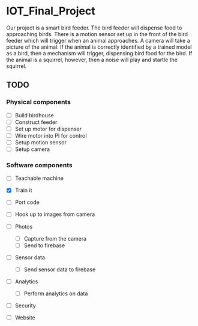 # IOT_Final_Project

Our project is a smart bird feeder. The bird feeder will dispense food to approaching birds. There
is a motion sensor set up in the front of the bird feeder which will trigger when an animal
approaches. A camera will take a picture of the animal. If the animal is correctly identified by a trained
model as a bird, then a mechanism will trigger, dispensing bird food for the bird. If the animal is a
squirrel, however, then a noise will play and startle the squirrel. 


## TODO

### Physical components

- [ ] Build birdhouse
- [ ] Construct feeder
- [ ]  Set up motor for dispenser
- [ ]  Wire motor into PI for control
- [ ]  Setup motion sensor
- [ ]  Setup camera

### Software components

- [ ] Teachable machine
- [x] Train it
- [ ] Port code
- [ ] Hook up to images from camera
- [ ] Photos
  - [ ] Capture from the camera
  - [ ] Send to firebase
- [ ] Sensor data
  -  [ ] Send sensor data to firebase
- [ ] Analytics
  - [ ] Perform analytics on data
- [ ] Security
- [ ] Website


